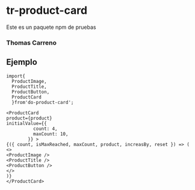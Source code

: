 # tr-product-card

Este es un paquete npm de pruebas

### Thomas Carreno

## Ejemplo
```
import{
  ProductImage,
  ProductTitle,
  ProductButton,
  ProductCard
  }from'do-product-card';
```
```
<ProductCard
product={product}
initialValue={{
          count: 4,
          maxCount: 10,
        }} >
{({ count, isMaxReached, maxCount, product, increasBy, reset }) => (
<>
<ProductImage />
<ProductTitle />
<ProductButton />
</>
)}
</ProductCard>
```